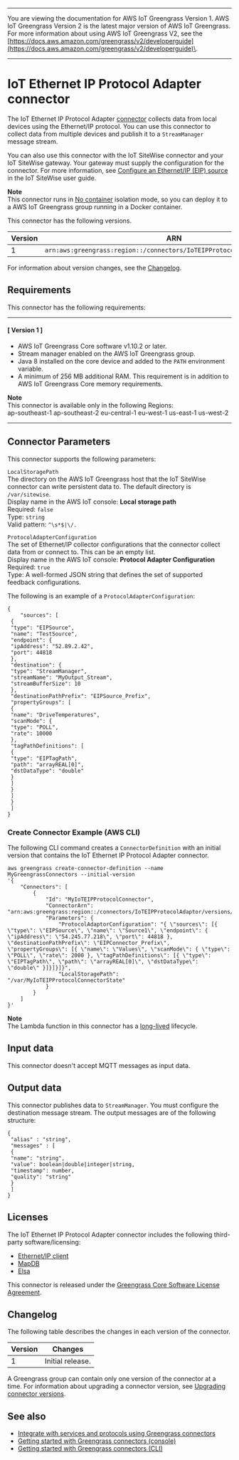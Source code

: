 --------

You are viewing the documentation for AWS IoT Greengrass Version 1\. AWS IoT Greengrass Version 2 is the latest major version of AWS IoT Greengrass\. For more information about using AWS IoT Greengrass V2, see the [https://docs.aws.amazon.com/greengrass/v2/developerguide](https://docs.aws.amazon.com/greengrass/v2/developerguide)\.

--------

# IoT Ethernet IP Protocol Adapter connector<a name="ethernet-ip-connector"></a>

The IoT Ethernet IP Protocol Adapter [connector](connectors.md) collects data from local devices using the Ethernet/IP protocol\. You can use this connector to collect data from multiple devices and publish it to a `StreamManager` message stream\. 

You can also use this connector with the IoT SiteWise connector and your IoT SiteWise gateway\. Your gateway must supply the configuration for the connector\. For more information, see [Configure an Ethernet/IP \(EIP\) source](http://docs.aws.amazon.com/iot-sitewise/latest/userguide/configure-eip-source.html) in the IoT SiteWise user guide\. 

**Note**  
This connector runs in [No container](lambda-group-config.md#no-container-mode) isolation mode, so you can deploy it to a AWS IoT Greengrass group running in a Docker container\. 

This connector has the following versions\.


| Version | ARN | 
| --- | --- | 
| 1 | `arn:aws:greengrass:region::/connectors/IoTEIPProtocolAdaptor/versions/1` | 

For information about version changes, see the [Changelog](#ethernet-ip-connector-changelog)\.

## Requirements<a name="ethernet-ip-connector-req"></a>

This connector has the following requirements:

------
#### [ Version 1 ]
+ AWS IoT Greengrass Core software v1\.10\.2 or later\.
+ Stream manager enabled on the AWS IoT Greengrass group\.
+ Java 8 installed on the core device and added to the `PATH` environment variable\.
+ A minimum of 256 MB additional RAM\. This requirement is in addition to AWS IoT Greengrass Core memory requirements\.

**Note**  
 This connector is available only in the following Regions:   
ap\-southeast\-1
ap\-southeast\-2
eu\-central\-1
eu\-west\-1
us\-east\-1
us\-west\-2

------

## Connector Parameters<a name="ethernet-ip-connector-param"></a>

This connector supports the following parameters:

`LocalStoragePath`  
The directory on the AWS IoT Greengrass host that the IoT SiteWise connector can write persistent data to\. The default directory is `/var/sitewise`\.  
Display name in the AWS IoT console: **Local storage path**  
Required: `false`  
Type: `string`  
Valid pattern: `^\s*$|\/.`

`ProtocolAdapterConfiguration`  
The set of Ethernet/IP collector configurations that the connector collect data from or connect to\. This can be an empty list\.  
Display name in the AWS IoT console: **Protocol Adapter Configuration**  
Required: `true`  
Type: A well\-formed JSON string that defines the set of supported feedback configurations\.

 The following is an example of a `ProtocolAdapterConfiguration`: 

```
{
    "sources": [
 {
 "type": "EIPSource",
 "name": "TestSource",
 "endpoint": {
 "ipAddress": "52.89.2.42",
 "port": 44818
 },
 "destination": {
 "type": "StreamManager",
 "streamName": "MyOutput_Stream",
 "streamBufferSize": 10
 },
 "destinationPathPrefix": "EIPSource_Prefix",
 "propertyGroups": [
 {
 "name": "DriveTemperatures",
 "scanMode": {
 "type": "POLL",
 "rate": 10000
 },
 "tagPathDefinitions": [
 {
 "type": "EIPTagPath",
 "path": "arrayREAL[0]",
 "dstDataType": "double"
 }
 ]
 }
 ]
 }
 ]
}
```

### Create Connector Example \(AWS CLI\)<a name="eip-connector-create"></a>

The following CLI command creates a `ConnectorDefinition` with an initial version that contains the IoT Ethernet IP Protocol Adapter connector\.

```
aws greengrass create-connector-definition --name MyGreengrassConnectors --initial-version 
'{
    "Connectors": [
        {
            "Id": "MyIoTEIPProtocolConnector",
            "ConnectorArn": "arn:aws:greengrass:region::/connectors/IoTEIPProtocolAdaptor/versions/1",
            "Parameters": {
                "ProtocolAdaptorConfiguration": "{ \"sources\": [{ \"type\": \"EIPSource\", \"name\": \"Source1\", \"endpoint\": { \"ipAddress\": \"54.245.77.218\", \"port\": 44818 }, \"destinationPathPrefix\": \"EIPConnector_Prefix\", \"propertyGroups\": [{ \"name\": \"Values\", \"scanMode\": { \"type\": \"POLL\", \"rate\": 2000 }, \"tagPathDefinitions\": [{ \"type\": \"EIPTagPath\", \"path\": \"arrayREAL[0]\", \"dstDataType\": \"double\" }]}]}]}",
                "LocalStoragePath": "/var/MyIoTEIPProtocolConnectorState"
            }
        }
    ]
}'
```

**Note**  
The Lambda function in this connector has a [long\-lived](lambda-functions.md#lambda-lifecycle) lifecycle\.

## Input data<a name="ethernet-ip-connector-data-input"></a>

This connector doesn't accept MQTT messages as input data\.

## Output data<a name="ethernet-ip-connector-data-output"></a>

This connector publishes data to `StreamManager`\. You must configure the destination message stream\. The output messages are of the following structure:

```
{
 "alias" : "string",
 "messages" : [
 {
 "name": "string",
 "value": boolean|double|integer|string,
 "timestamp": number,
 "quality": "string"
 }
 ]
}
```

## Licenses<a name="ethernet-ip-connector-license"></a>

The IoT Ethernet IP Protocol Adapter connector includes the following third\-party software/licensing:
+ [Ethernet/IP client](https://github.com/digitalpetri/ethernet-ip/blob/master/LICENSE)
+ [MapDB](https://github.com/jankotek/mapdb/blob/master/LICENSE.txt)
+ [Elsa](https://github.com/jankotek/elsa/blob/master/LICENSE.txt)

This connector is released under the [Greengrass Core Software License Agreement](https://greengrass-release-license.s3.us-west-2.amazonaws.com/greengrass-license-v1.pdf)\.

## Changelog<a name="ethernet-ip-connector-changelog"></a>

The following table describes the changes in each version of the connector\.


| Version | Changes | 
| --- | --- | 
| 1 | Initial release\.  | 

<a name="one-conn-version"></a>A Greengrass group can contain only one version of the connector at a time\. For information about upgrading a connector version, see [Upgrading connector versions](connectors.md#upgrade-connector-versions)\.

## See also<a name="ethernet-ip-connector-see-also"></a>
+ [Integrate with services and protocols using Greengrass connectors](connectors.md)
+ [Getting started with Greengrass connectors \(console\)](connectors-console.md)
+ [Getting started with Greengrass connectors \(CLI\)](connectors-cli.md)